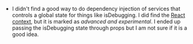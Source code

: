 - I didn't find a good way to do dependency injection of services that controls a global state for things like isDebugging. I did find the [React context](https://facebook.github.io/react/docs/context.html), but it is marked as *advanced and experimental*. I ended up passing the isDebugging state through props but I am not sure if it is a good idea.